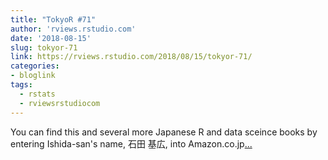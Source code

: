 ```yaml
---
title: "TokyoR #71"
author: 'rviews.rstudio.com'
date: '2018-08-15'
slug: tokyor-71
link: https://rviews.rstudio.com/2018/08/15/tokyor-71/
categories:
- bloglink
tags:
  - rstats
  - rviewsrstudiocom
---
```


You can find this and several more Japanese R and data sceince books by entering Ishida-san's name, 石田 基広, into Amazon.co.jp[... <i class="fas fa-external-link-alt"></i>](https://rviews.rstudio.com/2018/08/15/tokyor-71/)

